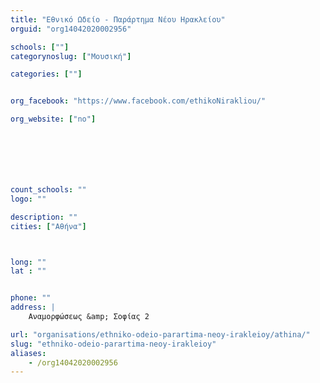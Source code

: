 ```yaml
---
title: "Εθνικό Ωδείο - Παράρτημα Νέου Ηρακλείου"
orguid: "org14042020002956"

schools: [""]
categorynoslug: ["Μουσική"]

categories: [""]


org_facebook: "https://www.facebook.com/ethikoNirakliou/"

org_website: ["no"]







count_schools: ""
logo: ""

description: ""
cities: ["Αθήνα"]



long: ""
lat : ""


phone: ""
address: |
    Αναμορφώσεως &amp; Σοφίας 2

url: "organisations/ethniko-odeio-parartima-neoy-irakleioy/athina/"
slug: "ethniko-odeio-parartima-neoy-irakleioy"
aliases:
    - /org14042020002956
---
```



